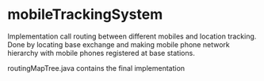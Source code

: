 # mobileTrackingSystem
Implementation call routing between different mobiles and location tracking. Done by locating base exchange and making mobile phone network hierarchy with mobile phones registered at base stations.

routingMapTree.java contains the final implementation
